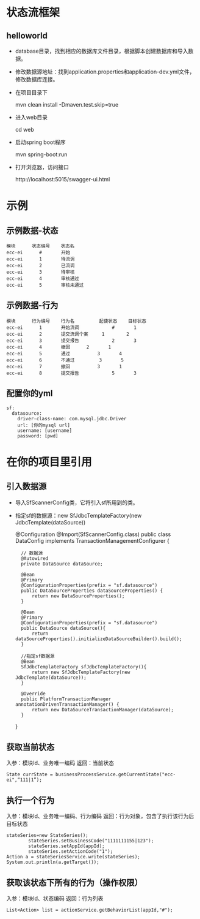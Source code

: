 # 状态流框架

## helloworld

- database目录，找到相应的数据库文件目录，根据脚本创建数据库和导入数据。

- 修改数据源地址：找到application.properties和application-dev.yml文件，修改数据库连接。

- 在项目目录下

    mvn clean install -Dmaven.test.skip=true

- 进入web目录

    cd web
    
- 启动spring boot程序

    mvn spring-boot:run
    
- 打开浏览器，访问接口

    http://localhost:5015/swagger-ui.html

# 示例

## 示例数据-状态
    模块      状态编号    状态名
    ecc-ei	    #	    开始
    ecc-ei	    1	    待流调
    ecc-ei	    2	    已流调
    ecc-ei	    3	    待审核
    ecc-ei	    4	    审核通过
    ecc-ei	    5	    审核未通过
    
## 示例数据-行为
    模块      行为编号    行为名         起使状态    目标状态
    ecc-ei	    1	    开始流调    	    #	    1
    ecc-ei	    2	    提交流调个案     1	    2
    ecc-ei	    3	    提交报告    	    2	    3
    ecc-ei	    4	    撤回	    2	    1
    ecc-ei	    5	    通过  	    3	    4
    ecc-ei	    6	    不通过 	    3	    5
    ecc-ei	    7	    撤回  	    3	    1
    ecc-ei	    8	    提交报告    	    5	    3

## 配置你的yml

    sf:
      datasource:
        driver-class-name: com.mysql.jdbc.Driver
        url: [你的mysql url]
        username: [username]
        password: [pwd]

# 在你的项目里引用

## 引入数据源

- 导入SfScannerConfig类，它将引入sf所用到的类。

- 指定sf的数据源：new SfJdbcTemplateFactory(new JdbcTemplate(dataSource))


    @Configuration
    @Import(SfScannerConfig.class)
    public class DataConfig implements TransactionManagementConfigurer {
    
        // 数据源
        @Autowired
        private DataSource dataSource;
    
        @Bean
        @Primary
        @ConfigurationProperties(prefix = "sf.datasource")
        public DataSourceProperties dataSourceProperties() {
            return new DataSourceProperties();
        }
    
        @Bean
        @Primary
        @ConfigurationProperties(prefix = "sf.datasource")
        public DataSource dataSource(){
            return dataSourceProperties().initializeDataSourceBuilder().build();
        }
    
        //指定sf数据源
        @Bean
        SfJdbcTemplateFactory sfJdbcTemplateFactory(){
            return new SfJdbcTemplateFactory(new JdbcTemplate(dataSource));
        }
    
        @Override
        public PlatformTransactionManager annotationDrivenTransactionManager() {
            return new DataSourceTransactionManager(dataSource);
        }
    }

## 获取当前状态

入参：模块Id、业务唯一编码
返回：当前状态

    State currState = businessProcessService.getCurrentState("ecc-ei",“111|1”);

## 执行一个行为

入参：模块Id、业务唯一编码、行为编码
返回：行为对象，包含了执行该行为后目标状态
    
    stateSeries=new StateSeries();
            stateSeries.setBusinessCode("1111111155|123");
            stateSeries.setAppId(appId);
            stateSeries.setActionCode("1");
    Action a = stateSeriesService.write(stateSeries);
    System.out.println(a.getTarget());
    
## 获取该状态下所有的行为（操作权限）

入参：模块Id、状态编码
返回：行为列表

    List<Action> list = actionService.getBehaviorList(appId,"#");
